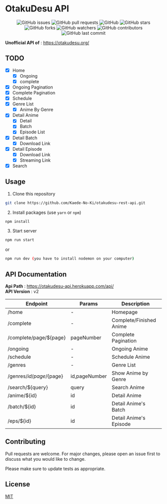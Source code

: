 # OtakuDesu API
<p align="center">
<img alt="GitHub issues" src="https://img.shields.io/github/issues/Kaede-No-Ki/otakudesu-rest-api">
<img alt="GitHub pull requests" src="https://img.shields.io/github/issues-pr/Kaede-No-Ki/otakudesu-rest-api">
<img alt="GitHub" src="https://img.shields.io/github/license/Kaede-No-Ki/otakudesu-rest-api"> 
<img alt="GitHub stars" src="https://img.shields.io/github/stars/Kaede-No-Ki/otakudesu-rest-api">
<img alt="GitHub forks" src="https://img.shields.io/github/forks/Kaede-No-Ki/otakudesu-rest-api">
<img alt="GitHub watchers" src="https://img.shields.io/github/watchers/Kaede-No-Ki/otakudesu-rest-api">
<img alt="GitHub contributors" src="https://img.shields.io/github/contributors/Kaede-No-Ki/otakudesu-rest-api">
<img alt="GitHub last commit" src="https://img.shields.io/github/last-commit/Kaede-No-Ki/otakudesu-rest-api">
</p>

**Unofficial API of** : https://otakudesu.org/

## TODO
- [x] Home
  - [x] Ongoing
  - [x] complete
- [x] Ongoing Pagination
- [x] Complete Pagination
- [x] Schedule
- [x] Genre List
  - [x] Anime By Genre
- [x] Detail Anime
  - [x] Detail
  - [x] Batch
  - [x] Episode List
- [x] Detail Batch
  - [x] Download Link
- [x] Detail Episode
  - [x] Download Link
  - [x] Streaming Link
- [x] Search

## Usage
1. Clone this repository
```bash
git clone https://github.com/Kaede-No-Ki/otakudesu-rest-api.git
```
2. Install packages (use `yarn` or `npm`)
```bash
npm install
```
3. Start server
```bash
npm run start
```
or
```bash
npm run dev (you have to install nodemon on your computer)
```

## API Documentation
__Api Path__ : https://otakudesu-api.herokuapp.com/api/</br>
__API Version__ : v2

| Endpoint | Params | Description |
| -------- | ------ | -----------|
| /home | - | Homepage |
| /complete | - | Complete/Finished Anime |
| /complete/page/${page} | pageNumber | Complete Pagination |
| /ongoing | - | Ongoing Anime |
| /schedule | - | Schedule Anime |
| /genres | - | Genre List |
| /genres/${id}/page/${page} | id,pageNumber | Show Anime by Genre |
| /search/${query} | query | Search Anime |
| /anime/${id} | id | Detail Anime |
| /batch/${id} | id | Detail Anime's Batch |
| /eps/${id} | id | Detail Anime's Episode |

## Contributing
Pull requests are welcome. For major changes, please open an issue first to discuss what you would like to change.

Please make sure to update tests as appropriate.

## License
[MIT](https://github.com/Kaede-No-Ki/otakudesu-rest-api/blob/master/LICENSE)